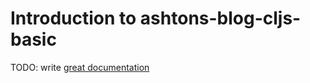 # Introduction to ashtons-blog-cljs-basic

TODO: write [great documentation](http://jacobian.org/writing/what-to-write/)
